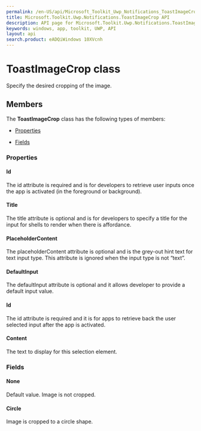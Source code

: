 ```yaml
---
permalink: /en-US/api/Microsoft_Toolkit_Uwp_Notifications_ToastImageCrop.htm
title: Microsoft.Toolkit.Uwp.Notifications.ToastImageCrop API 
description: API page for Microsoft.Toolkit.Uwp.Notifications.ToastImageCrop
keywords: windows, app, toolkit, UWP, API
layout: api
search.product: eADQiWindows 10XVcnh
---
```



# ToastImageCrop class

Specify the desired cropping of the image.

## Members

The **ToastImageCrop** class has the following types of members:

* [Properties](#Properties)

* [Fields](#Fields)

### Properties

#### Id

The id attribute is required and is for developers to retrieve user inputs once the app is activated (in the foreground or background).





#### Title

The title attribute is optional and is for developers to specify a title for the input for shells to render when there is affordance.





#### PlaceholderContent

The placeholderContent attribute is optional and is the grey-out hint text for text input type. This attribute is ignored when the input type is not “text”.





#### DefaultInput

The defaultInput attribute is optional and it allows developer to provide a default input value.





#### Id

The id attribute is required and it is for apps to retrieve back the user selected input after the app is activated.





#### Content

The text to display for this selection element.





### Fields

#### None

Default value. Image is not cropped.





#### Circle

Image is cropped to a circle shape.




